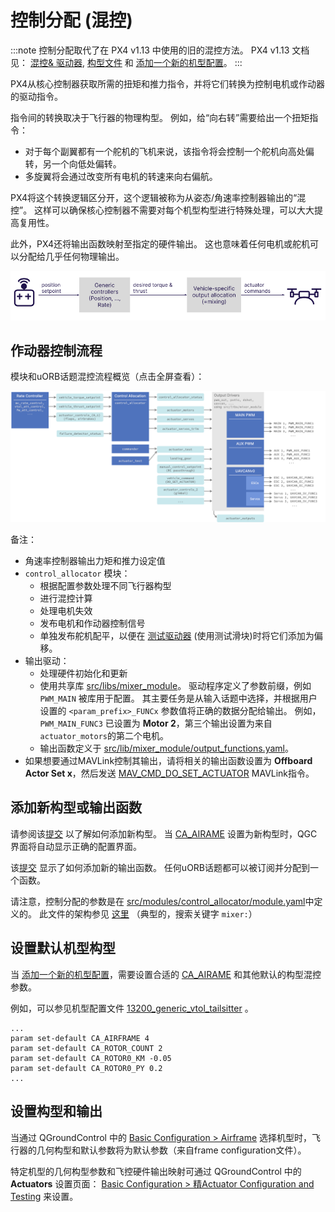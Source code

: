 # 控制分配 (混控)

:::note
控制分配取代了在 PX4 v1.13 中使用的旧的混控方法。 PX4 v1.13 文档见： [混控& 驱动器](https://docs.px4.io/v1.13/en/concept/mixing.html), [构型文件](https://docs.px4.io/v1.13/en/concept/geometry_files.html) 和 [添加一个新的机型配置](https://docs.px4.io/v1.13/en/dev_airframes/adding_a_new_frame.html)。
:::

PX4从核心控制器获取所需的扭矩和推力指令，并将它们转换为控制电机或作动器的驱动指令。

指令间的转换取决于飞行器的物理构型。 例如，给“向右转”需要给出一个扭矩指令：

- 对于每个副翼都有一个舵机的飞机来说，该指令将会控制一个舵机向高处偏转，另一个向低处偏转。
- 多旋翼将会通过改变所有电机的转速来向右偏航。

PX4将这个转换逻辑区分开，这个逻辑被称为从姿态/角速率控制器输出的“混控”。 这样可以确保核心控制器不需要对每个机型构型进行特殊处理，可以大大提高复用性。

此外，PX4还将输出函数映射至指定的硬件输出。 这也意味着任何电机或舵机可以分配给几乎任何物理输出。 

<!-- https://docs.google.com/drawings/d/1Li9YhTLc3yX6mGX0iSOfItHXvaUhevO2DRZwuxPQ1PI/edit -->
![混控概览](../../assets/diagrams/mixing_overview.png)

## 作动器控制流程

模块和uORB话题混控流程概览（点击全屏查看）：
<!-- https://drive.google.com/file/d/1L2IoxsyB4GAWE-s82R_x42mVXW_IDlHP/view?usp=sharing -->
![Pipeline Overview](../../assets/concepts/control_allocation_pipeline.png)

备注：
- 角速率控制器输出力矩和推力设定值
- `control_allocator` 模块：
  - 根据配置参数处理不同飞行器构型
  - 进行混控计算
  - 处理电机失效
  - 发布电机和作动器控制信号
  - 单独发布舵机配平，以便在 [测试驱动器](../config/actuators.md#actuator-testing) (使用测试滑块)时将它们添加为偏移。
- 输出驱动：
  - 处理硬件初始化和更新
  - 使用共享库 [src/libs/mixer_module](https://github.com/PX4/PX4-Autopilot/blob/main/src/lib/mixer_module/)。 驱动程序定义了参数前缀，例如 `PWM_MAIN` 被库用于配置。 其主要任务是从输入话题中选择，并根据用户设置的 `<param_prefix>_FUNCx` 参数值将正确的数据分配给输出。 例如， `PWM_MAIN_FUNC3` 已设置为 **Motor 2**，第三个输出设置为来自 `actuator_motors`的第二个电机。
  - 输出函数定义于 [src/lib/mixer_module/output_functions.yaml](https://github.com/PX4/PX4-Autopilot/blob/main/src/lib/mixer_module/output_functions.yaml)。
- 如果想要通过MAVLink控制其输出，请将相关的输出函数设置为 **Offboard Actor Set x**，然后发送 [MAV_CMD_DO_SET_ACTUATOR](https://mavlink.io/en/messages/common.html#MAV_CMD_DO_SET_ACTUATOR) MAVLink指令。

## 添加新构型或输出函数

请参阅该[提交](https://github.com/PX4/PX4-Autopilot/commit/5cdb6fbd8e1352dcb94bd58918da405f8ff930d7) 以了解如何添加新构型。 当 [CA_AIRAME](../advanced_config/parameter_reference.md#CA_AIRFRAME) 设置为新构型时，QGC 界面将自动显示正确的配置界面。

该[提交](https://github.com/PX4/PX4-Autopilot/commit/a65533b46986e32254b64b7c92469afb8178e370) 显示了如何添加新的输出函数。 任何uORB话题都可以被订阅并分配到一个函数。

请注意，控制分配的参数是在 [src/modules/control_allocator/module.yaml](https://github.com/PX4/PX4-Autopilot/blob/main/src/modules/control_allocator/module.yaml)中定义的。 此文件的架构参见 [这里](https://github.com/PX4/PX4-Autopilot/blob/main/validation/module_schema.yaml#L440=) （典型的，搜索关键字 `mixer:`）

## 设置默认机型构型

当 [添加一个新的机型配置](../dev_airframes/adding_a_new_frame.md)，需要设置合适的 [CA_AIRAME](../advanced_config/parameter_reference.md#CA_AIRFRAME) 和其他默认的构型混控参数。

例如，可以参见机型配置文件 [13200_generic_vtol_tailsitter](https://github.com/PX4/PX4-Autopilot/blob/main/ROMFS/px4fmu_common/init.d/airframes/13200_generic_vtol_tailsitter) 。
```
...
param set-default CA_AIRFRAME 4
param set-default CA_ROTOR_COUNT 2
param set-default CA_ROTOR0_KM -0.05
param set-default CA_ROTOR0_PY 0.2
...
```

## 设置构型和输出

当通过 QGroundControl 中的 [Basic Configuration > Airframe](../config/airframe.md) 选择机型时，飞行器的几何构型和默认参数将为默认参数（来自frame configuration文件）。

特定机型的几何构型参数和飞控硬件输出映射可通过 QGroundControl 中的 **Actuators** 设置页面： [Basic Configuration > 精Actuator Configuration and Testing](../config/actuators.md) 来设置。
